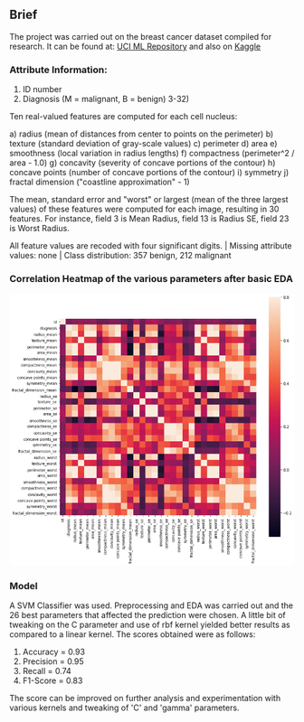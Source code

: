 ## Brief
The project was carried out on the breast cancer dataset compiled for research. It can be found at: [UCI ML Repository](https://archive.ics.uci.edu/ml/datasets/Breast+Cancer+Wisconsin+%28Diagnostic%29) and also on [Kaggle](https://www.kaggle.com/uciml/breast-cancer-wisconsin-data)

### Attribute Information:

1) ID number
2) Diagnosis (M = malignant, B = benign)
3-32)

Ten real-valued features are computed for each cell nucleus:

a) radius (mean of distances from center to points on the perimeter)
b) texture (standard deviation of gray-scale values)
c) perimeter
d) area
e) smoothness (local variation in radius lengths)
f) compactness (perimeter^2 / area - 1.0)
g) concavity (severity of concave portions of the contour)
h) concave points (number of concave portions of the contour)
i) symmetry
j) fractal dimension ("coastline approximation" - 1)

The mean, standard error and "worst" or largest (mean of the three
largest values) of these features were computed for each image,
resulting in 30 features. For instance, field 3 is Mean Radius, field
13 is Radius SE, field 23 is Worst Radius.

All feature values are recoded with four significant digits. | 
Missing attribute values: none |
Class distribution: 357 benign, 212 malignant

### Correlation Heatmap of the various parameters after basic EDA
![Correlation Heatmap](https://github.com/praatibhsurana/Breast-Cancer-Prediction-SVM/blob/master/corr_heatmap.png?raw=true)

### Model
A SVM Classifier was used. Preprocessing and EDA was carried out and the 26 best parameters that affected the prediction were chosen. A little bit of tweaking on the C parameter and use of rbf kernel yielded better results as compared to a linear kernel.
The scores obtained were as follows:
1) Accuracy = 0.93
2) Precision = 0.95
3) Recall = 0.74
4) F1-Score = 0.83

The score can be improved on further analysis and experimentation with various kernels and tweaking of 'C' and 'gamma' parameters.
